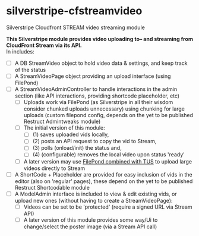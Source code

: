 # silverstripe-cfstreamvideo
Silverstripe Cloudfront STREAM video streaming module

**This Silverstripe module provides video uploading to– and streaming from CloudFront Stream via its API.**  
In includes: 
- [ ] A DB StreamVideo object to hold video data & settings, and keep track of the status
- [ ] A StreamVideoPage object providing an upload interface (using FilePond)
- [ ] A StreamVideoAdminController to handle interactions in the admin section (like API interactions, providing shortcode placeholder, etc)
  - [ ] Uploads work via FilePond (as Silverstripe in all their wisdom consider chunked uploads unnecessary) using chunking for large uploads (custom filepond config, depends on the yet to be published Restruct Admintweaks module)
  - [ ] The initial version of this module:
    - [ ] (1) saves uploaded vids locally, 
    - [ ] (2) posts an API request to copy the vid to Stream, 
    - [ ] (3) polls (onload/init) the status and, 
    - [ ] (4) (configurable) removes the local video upon status 'ready'
  - [ ] A later version may use [FilePond combined with TUS](https://github.com/pqina/filepond/issues/48#issuecomment-439448836) to upload large videos directly to Stream
- [ ] A ShortCode + Placeholder are provided for easy inclusion of vids in the editor (also on 'regular' pages), these depend on the yet to be published Restruct Shortcodable module
- [ ] A ModelAdmin interface is included to view & edit existing vids, or upload new ones (without having to create a StreamVideoPage):
  - [ ] Videos can be set to be 'protected' (require a signed URL via Stream API)
  - [ ] A later version of this module provides some way/Ui to change/select the poster image (via a Stream API call)
